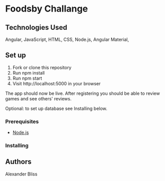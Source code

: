 # Foodsby Challange

## Technologies Used

Angular,
JavaScript,
HTML,
CSS,
Node.js, 
Angular Material,

## Set up

1. Fork or clone this repository
2. Run npm install
3. Run npm start
4. Visit http://localhost:5000 in your browser

The app should now be live. After registering you should be able to review games and see others' reviews.

Optional: to set up database see Installing below.

### Prerequisites

- [Node.js](https://nodejs.org/en/)

### Installing


## Authors

Alexander Bliss
